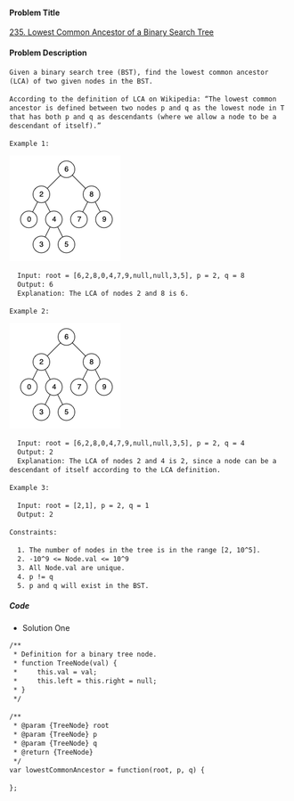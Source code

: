 #### Problem Title
[235. Lowest Common Ancestor of a Binary Search Tree](https://leetcode.com/problems/lowest-common-ancestor-of-a-binary-search-tree/)
#### Problem Description
```
Given a binary search tree (BST), find the lowest common ancestor (LCA) of two given nodes in the BST.

According to the definition of LCA on Wikipedia: “The lowest common ancestor is defined between two nodes p and q as the lowest node in T that has both p and q as descendants (where we allow a node to be a descendant of itself).”

Example 1:
```
![1](../../assets/tree/2020-11-26/1.png)
```
  Input: root = [6,2,8,0,4,7,9,null,null,3,5], p = 2, q = 8
  Output: 6
  Explanation: The LCA of nodes 2 and 8 is 6.

Example 2:
```
![1](../../assets/tree/2020-11-26/2.png)
```
  Input: root = [6,2,8,0,4,7,9,null,null,3,5], p = 2, q = 4
  Output: 2
  Explanation: The LCA of nodes 2 and 4 is 2, since a node can be a descendant of itself according to the LCA definition.

Example 3:

  Input: root = [2,1], p = 2, q = 1
  Output: 2

Constraints:

  1. The number of nodes in the tree is in the range [2, 10^5].
  2. -10^9 <= Node.val <= 10^9
  3. All Node.val are unique.
  4. p != q
  5. p and q will exist in the BST.
```

##### Code

- Solution One
```
/**
 * Definition for a binary tree node.
 * function TreeNode(val) {
 *     this.val = val;
 *     this.left = this.right = null;
 * }
 */

/**
 * @param {TreeNode} root
 * @param {TreeNode} p
 * @param {TreeNode} q
 * @return {TreeNode}
 */
var lowestCommonAncestor = function(root, p, q) {
    
};
```
